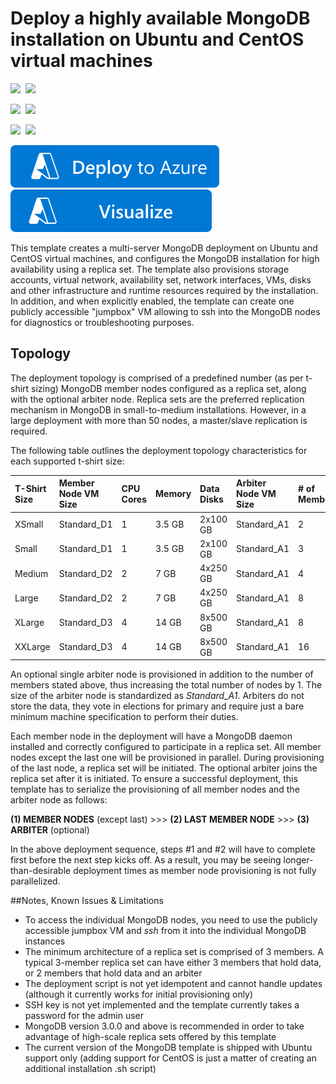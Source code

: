 # Deploy a highly available MongoDB installation on Ubuntu and CentOS virtual machines

<IMG SRC="https://azurequickstartsservice.blob.core.windows.net/badges/mongodb-high-availability/PublicLastTestDate.svg" />&nbsp;
<IMG SRC="https://azurequickstartsservice.blob.core.windows.net/badges/mongodb-high-availability/PublicDeployment.svg" />&nbsp;

<IMG SRC="https://azurequickstartsservice.blob.core.windows.net/badges/mongodb-high-availability/FairfaxLastTestDate.svg" />&nbsp;
<IMG SRC="https://azurequickstartsservice.blob.core.windows.net/badges/mongodb-high-availability/FairfaxDeployment.svg" />&nbsp;

<IMG SRC="https://azurequickstartsservice.blob.core.windows.net/badges/mongodb-high-availability/BestPracticeResult.svg" />&nbsp;
<IMG SRC="https://azurequickstartsservice.blob.core.windows.net/badges/mongodb-high-availability/CredScanResult.svg" />&nbsp;

<a href="https://portal.azure.com/#create/Microsoft.Template/uri/https%3A%2F%2Fraw.githubusercontent.com%2FAzure%2Fazure-quickstart-templates%2Fmaster%2Fmongodb-high-availability%2Fazuredeploy.json" target="_blank">
    <img src="https://raw.githubusercontent.com/Azure/azure-quickstart-templates/master/1-CONTRIBUTION-GUIDE/images/deploytoazure.svg"/>
</a>
<a href="http://armviz.io/#/?load=https%3A%2F%2Fraw.githubusercontent.com%2FAzure%2Fazure-quickstart-templates%2Fmaster%2Fmongodb-high-availability%2Fazuredeploy.json" target="_blank">
    <img src="https://raw.githubusercontent.com/Azure/azure-quickstart-templates/master/1-CONTRIBUTION-GUIDE/images/visualizebutton.svg"/>
</a>

This template creates a multi-server MongoDB deployment on Ubuntu and CentOS virtual machines, and configures the MongoDB installation for high availability using a replica set.
The template also provisions storage accounts, virtual network, availability set, network interfaces, VMs, disks and other infrastructure and runtime resources required by the installation.
In addition, and when explicitly enabled, the template can create one publicly accessible "jumpbox" VM allowing to ssh into the MongoDB nodes for diagnostics or troubleshooting purposes.

Topology
--------

The deployment topology is comprised of a predefined number (as per t-shirt sizing) MongoDB member nodes configured as a replica set, along with the optional
arbiter node. Replica sets are the preferred replication mechanism in MongoDB in small-to-medium installations. However, in a large deployment
with more than 50 nodes, a master/slave replication is required.

The following table outlines the deployment topology characteristics for each supported t-shirt size:

| T-Shirt Size | Member Node VM Size | CPU Cores | Memory | Data Disks | Arbiter Node VM Size | # of Members | Arbiter | # of Storage Accounts |
|:--- |:---|:---|:---|:---|:---|:---|:---|:---|
| XSmall | Standard_D1 | 1 | 3.5 GB | 2x100 GB | Standard_A1 | 2 | Yes | 1 |
| Small | Standard_D1 | 1 | 3.5 GB | 2x100 GB | Standard_A1 | 3 | No | 1 |
| Medium | Standard_D2 | 2 | 7 GB | 4x250 GB | Standard_A1 | 4 | Yes | 2 |
| Large | Standard_D2 | 2 | 7 GB | 4x250 GB | Standard_A1 | 8 | Yes | 4 |
| XLarge | Standard_D3 | 4 | 14 GB | 8x500 GB | Standard_A1 | 8 | Yes | 4 |
| XXLarge | Standard_D3 | 4 | 14 GB | 8x500 GB | Standard_A1 | 16 | No | 8 |

An optional single arbiter node is provisioned in addition to the number of members stated above, thus increasing the total number of nodes by 1.
The size of the arbiter node is standardized as _Standard_A1_. Arbiters do not store the data, they vote in elections for primary and require just a bare minimum machine specification to perform their duties.

Each member node in the deployment will have a MongoDB daemon installed and correctly configured to participate in a replica set. All member nodes except the last one will be provisioned in parallel. During provisioning of the last node, a replica set will be initiated.
The optional arbiter joins the replica set after it is initiated. To ensure a successful deployment, this template has to serialize the provisioning of all member nodes and the arbiter node as follows:

__(1) MEMBER NODES__ (except last) >>> __(2) LAST MEMBER NODE__ >>> __(3) ARBITER__ (optional)

In the above deployment sequence, steps #1 and #2 will have to complete first before the next step kicks off. As a result, you may be seeing longer-than-desirable deployment times as member node provisioning is not fully parallelized.

##Notes, Known Issues & Limitations
- To access the individual MongoDB nodes, you need to use the publicly accessible jumpbox VM and _ssh_ from it into the individual MongoDB instances
- The minimum architecture of a replica set is comprised of 3 members. A typical 3-member replica set can have either 3 members that hold data, or 2 members that hold data and an arbiter
- The deployment script is not yet idempotent and cannot handle updates (although it currently works for initial provisioning only)
- SSH key is not yet implemented and the template currently takes a password for the admin user
- MongoDB version 3.0.0 and above is recommended in order to take advantage of high-scale replica sets offered by this template
- The current version of the MongoDB template is shipped with Ubuntu support only (adding support for CentOS is just a matter of creating an additional installation .sh script)

